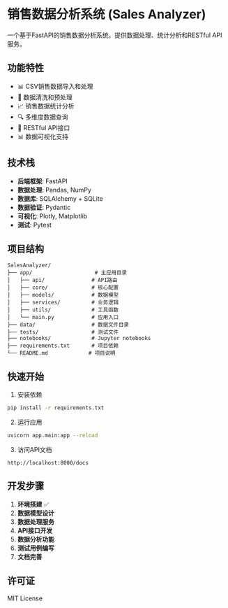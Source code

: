 # 销售数据分析系统 (Sales Analyzer)

一个基于FastAPI的销售数据分析系统，提供数据处理、统计分析和RESTful API服务。

## 功能特性

- 📊 CSV销售数据导入和处理
- 🧹 数据清洗和预处理
- 📈 销售数据统计分析
- 🔍 多维度数据查询
- 📱 RESTful API接口
- 📊 数据可视化支持

## 技术栈

- **后端框架**: FastAPI
- **数据处理**: Pandas, NumPy
- **数据库**: SQLAlchemy + SQLite
- **数据验证**: Pydantic
- **可视化**: Plotly, Matplotlib
- **测试**: Pytest

## 项目结构

```
SalesAnalyzer/
├── app/                    # 主应用目录
│   ├── api/               # API路由
│   ├── core/              # 核心配置
│   ├── models/            # 数据模型
│   ├── services/          # 业务逻辑
│   ├── utils/             # 工具函数
│   └── main.py            # 应用入口
├── data/                  # 数据文件目录
├── tests/                 # 测试文件
├── notebooks/             # Jupyter notebooks
├── requirements.txt       # 项目依赖
└── README.md             # 项目说明
```

## 快速开始

1. 安装依赖
```bash
pip install -r requirements.txt
```

2. 运行应用
```bash
uvicorn app.main:app --reload
```

3. 访问API文档
```
http://localhost:8000/docs
```

## 开发步骤

1. **环境搭建** ✅
2. **数据模型设计**
3. **数据处理服务**
4. **API接口开发**
5. **数据分析功能**
6. **测试用例编写**
7. **文档完善**

## 许可证

MIT License 